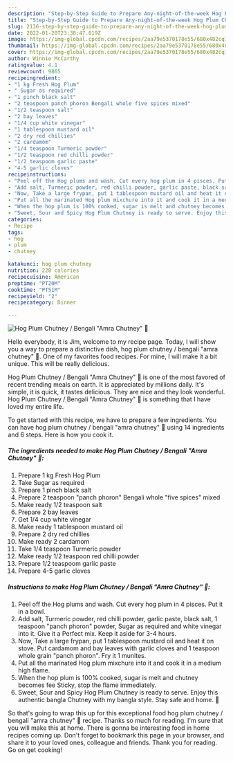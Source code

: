 ```yaml
---
description: "Step-by-Step Guide to Prepare Any-night-of-the-week Hog Plum Chutney / Bengali "Amra Chutney" 🍲"
title: "Step-by-Step Guide to Prepare Any-night-of-the-week Hog Plum Chutney / Bengali "Amra Chutney" 🍲"
slug: 2136-step-by-step-guide-to-prepare-any-night-of-the-week-hog-plum-chutney-bengali-and-34-amra-chutney-and-34
date: 2022-01-20T23:38:47.019Z
image: https://img-global.cpcdn.com/recipes/2aa79e5370178e55/680x482cq70/hog-plum-chutney-bengali-amra-chutney-recipe-main-photo.jpg
thumbnail: https://img-global.cpcdn.com/recipes/2aa79e5370178e55/680x482cq70/hog-plum-chutney-bengali-amra-chutney-recipe-main-photo.jpg
cover: https://img-global.cpcdn.com/recipes/2aa79e5370178e55/680x482cq70/hog-plum-chutney-bengali-amra-chutney-recipe-main-photo.jpg
author: Winnie McCarthy
ratingvalue: 4.1
reviewcount: 9865
recipeingredient:
- "1 kg Fresh Hog Plum"
- " Sugar as required"
- "1 pinch black salt"
- "2 teaspoon panch phoron Bengali whole five spices mixed"
- "1/2 teaspoon salt"
- "2 bay leaves"
- "1/4 cup white vinegar"
- "1 tablespoon mustard oil"
- "2 dry red chillies"
- "2 cardamom"
- "1/4 teaspoon Turmeric powder"
- "1/2 teaspoon red chilli powder"
- "1/2 teaspoom garlic paste"
- "4-5 garlic cloves"
recipeinstructions:
- "Peel off the Hog plums and wash. Cut every hog plum in 4 pisces. Put it in a bowl."
- "Add salt, Turmeric powder, red chilli powder, garlic paste, black salt, 1 teaspoon &#34;panch phoron&#34; powder, Sugar as required and white vinegar into it. Give it a Perfect mix. Keep it aside for 3-4 hours."
- "Now, Take a large frypan, put 1 tablespoon mustard oil and heat it on stove. Put cardamom and bay leaves with garlic cloves and 1 teaspoon whole grain &#34;panch phoron&#34;. Fry it 1 munites."
- "Put all the marinated Hog plum mixchure into it and cook it in a medium high flame."
- "When the hop plum is 100% cooked, sugar is melt and chutney becomes fee Sticky, stop the flame immediately."
- "Sweet, Sour and Spicy Hog Plum Chutney is ready to serve. Enjoy this authentic bangla Chutney with my bangla style. Stay safe and home. 🙂"
categories:
- Recipe
tags:
- hog
- plum
- chutney

katakunci: hog plum chutney 
nutrition: 228 calories
recipecuisine: American
preptime: "PT20M"
cooktime: "PT51M"
recipeyield: "2"
recipecategory: Dinner

---
```



![Hog Plum Chutney / Bengali &#34;Amra Chutney&#34; 🍲](https://img-global.cpcdn.com/recipes/2aa79e5370178e55/680x482cq70/hog-plum-chutney-bengali-amra-chutney-recipe-main-photo.jpg)

Hello everybody, it is Jim, welcome to my recipe page. Today, I will show you a way to prepare a distinctive dish, hog plum chutney / bengali &#34;amra chutney&#34; 🍲. One of my favorites food recipes. For mine, I will make it a bit unique. This will be really delicious.

Hog Plum Chutney / Bengali &#34;Amra Chutney&#34; 🍲 is one of the most favored of recent trending meals on earth. It is appreciated by millions daily. It's simple, it is quick, it tastes delicious. They are nice and they look wonderful. Hog Plum Chutney / Bengali &#34;Amra Chutney&#34; 🍲 is something that I have loved my entire life.




To get started with this recipe, we have to prepare a few ingredients. You can have hog plum chutney / bengali &#34;amra chutney&#34; 🍲 using 14 ingredients and 6 steps. Here is how you cook it.

<!--inarticleads1-->

##### The ingredients needed to make Hog Plum Chutney / Bengali &#34;Amra Chutney&#34; 🍲:

1. Prepare 1 kg Fresh Hog Plum
1. Take  Sugar as required
1. Prepare 1 pinch black salt
1. Prepare 2 teaspoon &#34;panch phoron&#34; Bengali whole &#34;five spices&#34; mixed
1. Make ready 1/2 teaspoon salt
1. Prepare 2 bay leaves
1. Get 1/4 cup white vinegar
1. Make ready 1 tablespoon mustard oil
1. Prepare 2 dry red chillies
1. Make ready 2 cardamom
1. Take 1/4 teaspoon Turmeric powder
1. Make ready 1/2 teaspoon red chilli powder
1. Prepare 1/2 teaspoom garlic paste
1. Prepare 4-5 garlic cloves




<!--inarticleads2-->

##### Instructions to make Hog Plum Chutney / Bengali &#34;Amra Chutney&#34; 🍲:

1. Peel off the Hog plums and wash. Cut every hog plum in 4 pisces. Put it in a bowl.
1. Add salt, Turmeric powder, red chilli powder, garlic paste, black salt, 1 teaspoon &#34;panch phoron&#34; powder, Sugar as required and white vinegar into it. Give it a Perfect mix. Keep it aside for 3-4 hours.
1. Now, Take a large frypan, put 1 tablespoon mustard oil and heat it on stove. Put cardamom and bay leaves with garlic cloves and 1 teaspoon whole grain &#34;panch phoron&#34;. Fry it 1 munites.
1. Put all the marinated Hog plum mixchure into it and cook it in a medium high flame.
1. When the hop plum is 100% cooked, sugar is melt and chutney becomes fee Sticky, stop the flame immediately.
1. Sweet, Sour and Spicy Hog Plum Chutney is ready to serve. Enjoy this authentic bangla Chutney with my bangla style. Stay safe and home. 🙂




So that's going to wrap this up for this exceptional food hog plum chutney / bengali &#34;amra chutney&#34; 🍲 recipe. Thanks so much for reading. I'm sure that you will make this at home. There is gonna be interesting food in home recipes coming up. Don't forget to bookmark this page in your browser, and share it to your loved ones, colleague and friends. Thank you for reading. Go on get cooking!
